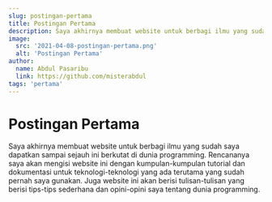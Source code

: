 ```yaml
---
slug: postingan-pertama
title: Postingan Pertama
description: Saya akhirnya membuat website untuk berbagi ilmu yang sudah saya dapatkan sampai sejauh ini berkutat di dunia programming.
image:
  src: '2021-04-08-postingan-pertama.png'
  alt: 'Postingan Pertama'
author:
  name: Abdul Pasaribu
  link: https://github.com/misterabdul
tags: 'pertama'
---
```


# Postingan Pertama

Saya akhirnya membuat website untuk berbagi ilmu yang sudah saya dapatkan sampai sejauh ini berkutat di dunia programming. Rencananya saya akan mengisi website ini dengan kumpulan-kumpulan tutorial dan dokumentasi untuk teknologi-teknologi yang ada terutama yang sudah pernah saya gunakan. Juga website ini akan berisi tulisan-tulisan yang berisi tips-tips sederhana dan opini-opini saya tentang dunia programming.
